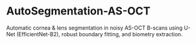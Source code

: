 # AutoSegmentation-AS-OCT
Automatic cornea &amp; lens segmentation in noisy AS-OCT B-scans using U-Net (EfficientNet-B2), robust boundary fitting, and biometry extraction.
